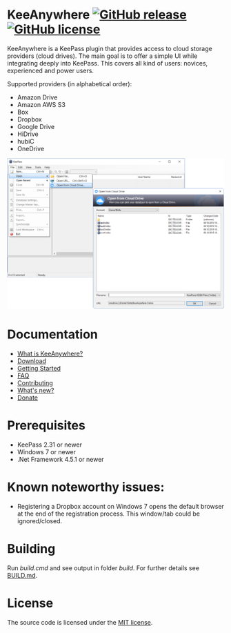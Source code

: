 # KeeAnywhere [![GitHub release](https://img.shields.io/github/release/Kyrodan/KeeAnywhere.svg?maxAge=2592000)](https://github.com/Kyrodan/KeeAnywhere) [![GitHub license](https://img.shields.io/badge/license-MIT-blue.svg)](https://raw.githubusercontent.com/Kyrodan/KeeAnywhere/master/LICENSE)
KeeAnywhere is a KeePass plugin that provides access to cloud storage providers (cloud drives). The main goal is to offer a simple UI while integrating deeply into KeePass. This covers all kind of users: novices, experienced and power users.

Supported providers (in alphabetical order):
* Amazon Drive
* Amazon AWS S3
* Box
* Dropbox
* Google Drive
* HiDrive
* hubiC
* OneDrive

![KeeAnywhere in Action](doc/screenshots/KeeAnywhere_Teaser.png)


# Documentation
* [What is KeeAnywhere?](https://github.com/Kyrodan/KeeAnywhere/wiki)
* [Download](https://github.com/Kyrodan/KeeAnywhere/releases)
* [Getting Started](https://github.com/Kyrodan/KeeAnywhere/wiki/Getting-Started)
* [FAQ](https://github.com/Kyrodan/KeeAnywhere/wiki/FAQ)
* [Contributing](https://github.com/Kyrodan/KeeAnywhere/wiki/Contributing)
* [What's new?](CHANGELOG.md)
* [Donate](DONATE.md)

# Prerequisites
* KeePass 2.31 or newer
* Windows 7 or newer
* .Net Framework 4.5.1 or newer


# Known noteworthy issues:
* Registering a Dropbox account on Windows 7 opens the default browser at the end of the registration process. This window/tab could be ignored/closed.


# Building
Run *build.cmd* and see output in folder *build*. For further details see [BUILD.md](BUILD.md).


# License
The source code is licensed under the [MIT license](https://github.com/Kyrodan/KeeAnywhere/blob/master/LICENSE).
